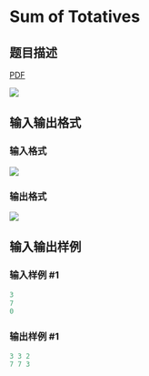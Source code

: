 # Sum of Totatives

## 题目描述

[problemUrl]: https://uva.onlinejudge.org/index.php?option=com_onlinejudge&Itemid=8&category=602&page=show_problem&problem=4357

[PDF](https://uva.onlinejudge.org/external/126/p12632.pdf)

![](https://cdn.luogu.com.cn/upload/vjudge_pic/UVA12632/110b3e7db30650e5fabd92db45c72605c4c46790.png)

## 输入输出格式

### 输入格式

![](https://cdn.luogu.com.cn/upload/vjudge_pic/UVA12632/208218af6efcc580896858f546a0368742324035.png)

### 输出格式

![](https://cdn.luogu.com.cn/upload/vjudge_pic/UVA12632/cdafcf58d4ec405f239aa64c24396293c493850a.png)

## 输入输出样例

### 输入样例 #1

```cpp
3
7
0
```


### 输出样例 #1

```cpp
3 3 2
7 7 3
```


